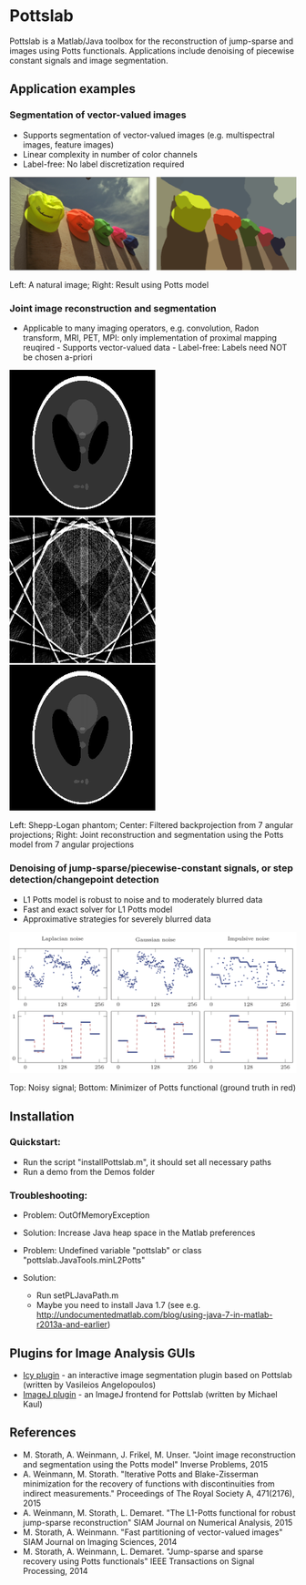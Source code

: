 # Pottslab 

Pottslab is a Matlab/Java toolbox for the reconstruction of 
jump-sparse and images using Potts functionals.
Applications include denoising of piecewise constant signals and 
image segmentation.

## Application examples

### Segmentation of vector-valued images


   - Supports segmentation of vector-valued images (e.g. multispectral images, feature images)
   - Linear complexity in number of color channels
   - Label-free: No label discretization required


![Vector-valued segmentation](/Docs/titleImage.png)

Left: A natural image; Right: Result using Potts model

### Joint image reconstruction and segmentation


   - Applicable to many imaging operators, e.g. convolution, Radon transform, MRI, PET, MPI: only implementation of proximal mapping reuqired
    - Supports vector-valued data
    - Label-free: Labels need NOT be chosen a-priori


![Phantom](/Docs/radon/phantom.png)
![Phantom](/Docs/radon/recFBPRamLak.png)
![Phantom](/Docs/radon/recPotts.png)

Left: Shepp-Logan phantom; Center: Filtered backprojection from 7 angular projections; Right: Joint reconstruction and segmentation using the Potts model from 7 angular projections

<!---
![Phantom](/Docs/deconv/noisy.png)
![Phantom](/Docs/deconv/uPottsRho.png)

 Texture segmentation using highdimensional curvelet-based feature vectors --->

### Denoising of jump-sparse/piecewise-constant signals, or step detection/changepoint detection


   - L1 Potts model is robust to noise and to moderately blurred data
   - Fast and exact solver for L1 Potts model
   - Approximative strategies for severely blurred data


![Phantom](/Docs/potts1d.png)

Top: Noisy signal; Bottom: Minimizer of Potts functional (ground truth in red)


## Installation 
### Quickstart:
   - Run the script "installPottslab.m", it should set all necessary paths
   - Run a demo from the Demos folder

### Troubleshooting:
   * Problem: OutOfMemoryException
   * Solution: Increase Java heap space in the Matlab preferences

   * Problem: Undefined variable "pottslab" or class "pottslab.JavaTools.minL2Potts"
   * Solution: 
        - Run setPLJavaPath.m
        - Maybe you need to install Java 1.7 (see e.g. http://undocumentedmatlab.com/blog/using-java-7-in-matlab-r2013a-and-earlier)

## Plugins for Image Analysis GUIs
   - [Icy plugin](http://icy.bioimageanalysis.org/plugin/Potts_Segmentation) - an interactive image segmentation plugin based on Pottslab (written by Vasileios Angelopoulos)
   - [ImageJ plugin](http://www.pottslab.de/download/PottsSegmentationJ_.jar) - an ImageJ frontend for Pottslab (written by Michael Kaul) 

## References
- M. Storath, A. Weinmann, J. Frikel, M. Unser.
    "Joint image reconstruction and segmentation using the Potts model"
    Inverse Problems, 2015
- A. Weinmann, M. Storath. "Iterative Potts and Blake-Zisserman minimization for the recovery of functions with discontinuities from indirect measurements." Proceedings of The Royal Society A, 471(2176), 2015
- A. Weinmann, M. Storath, L. Demaret.
    "The L1-Potts functional for robust jump-sparse reconstruction"
    SIAM Journal on Numerical Analysis, 2015
- M. Storath, A. Weinmann.
    "Fast partitioning of vector-valued images"
    SIAM Journal on Imaging Sciences, 2014
- M. Storath, A. Weinmann, L. Demaret.
    "Jump-sparse and sparse recovery using Potts functionals"
    IEEE Transactions on Signal Processing, 2014


  
